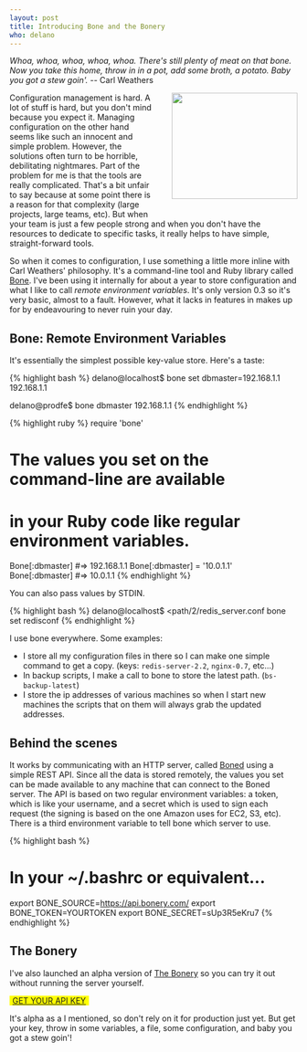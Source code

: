 ```yaml
---
layout: post
title: Introducing Bone and the Bonery
who: delano
---
```


*Whoa, whoa, whoa, whoa, whoa. There's still plenty of meat on that bone. Now you take this home, throw in in a pot, add some broth, a potato. Baby you got a stew goin'.* -- Carl Weathers

<img src="https://github.com/solutious/bone/raw/gh-pages/bone.png" width="220" height="186" align="right" border="0" style="padding-left:30px; padding-bottom: 30px;" />

Configuration management is hard. A lot of stuff is hard, but you don't mind because you expect it. Managing configuration on the other hand seems like such an innocent and simple problem. However, the solutions often turn to be horrible, debilitating nightmares. Part of the problem for me is that the tools are really complicated. That's a bit unfair to say because at some point there is a reason for that complexity (large projects, large teams, etc). But when your team is just a few people strong and when you don't have the resources to dedicate to specific tasks, it really helps to have simple, straight-forward tools.

So when it comes to configuration, I use something a little more inline with Carl Weathers' philosophy. It's a command-line tool and Ruby library called [Bone](https://github.com/solutious/bone/). I've been using it internally for about a year to store configuration and what I like to call *remote environment variables*. It's only version 0.3 so it's very basic, almost to a fault. However, what it lacks in features in makes up for by endeavouring to never ruin your day. 

## Bone: Remote Environment Variables ##

It's essentially the simplest possible key-value store. Here's a taste:

{% highlight bash %}
delano@localhost$ bone set dbmaster=192.168.1.1
192.168.1.1

delano@prodfe$ bone dbmaster
192.168.1.1
{% endhighlight %}   

{% highlight ruby %}
require 'bone'

# The values you set on the command-line are available
# in your Ruby code like regular environment variables.
Bone[:dbmaster]      #=> 192.168.1.1
Bone[:dbmaster] = '10.0.1.1'
Bone[:dbmaster]      #=> 10.0.1.1
{% endhighlight %}

You can also pass values by STDIN.

{% highlight bash %}
delano@localhost$ <path/2/redis_server.conf bone set redisconf
{% endhighlight %}
<!-- Do not remove this comment -->

I use bone everywhere. Some examples:

* I store all my configuration files in there so I can make one simple command to get a copy. (keys: `redis-server-2.2`, `nginx-0.7`, etc...)
* In backup scripts, I make a call to bone to store the latest path. (`bs-backup-latest`)
* I store the ip addresses of various machines so when I start new machines the scripts that on them will always grab the updated addresses.

## Behind the scenes ##

It works by communicating with an HTTP server, called [Boned](https://github.com/solutious/boned/) using a simple REST API. Since all the data is stored remotely, the values you set can be made available to any machine that can connect to the Boned server. The API is based on two regular environment variables: a token, which is like your username, and a secret which is used to sign each request (the signing is based on the one Amazon uses for EC2, S3, etc). There is a third environment variable to tell bone which server to use. 

{% highlight bash %}
# In your ~/.bashrc or equivalent...
export BONE_SOURCE=https://api.bonery.com/
export BONE_TOKEN=YOURTOKEN
export BONE_SECRET=sUp3R5eKru7
{% endhighlight %}


## The Bonery ##

I've also launched an alpha version of [The Bonery](http://bonery.com/) so you can try it out without running the server yourself. 

<a href="https://api.bonery.com/signup/alpha" title="The Bonery | Remote Environment Variables" style="color: #222; background-color: yellow; padding-left: 5px; padding-right: 5px"> GET YOUR API KEY </a>

It's alpha as a I mentioned, so don't rely on it for production just yet. But get your key, throw in some variables, a file, some configuration, and baby you got a stew goin'!

